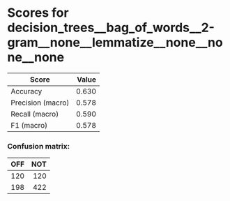 # Scores for decision_trees__bag_of_words__2-gram__none__lemmatize__none__none__none
|      Score      |Value|
|-----------------|----:|
|Accuracy         |0.630|
|Precision (macro)|0.578|
|Recall (macro)   |0.590|
|F1 (macro)       |0.578|

### Confusion matrix:
|OFF|NOT|
|--:|--:|
|120|120|
|198|422|
